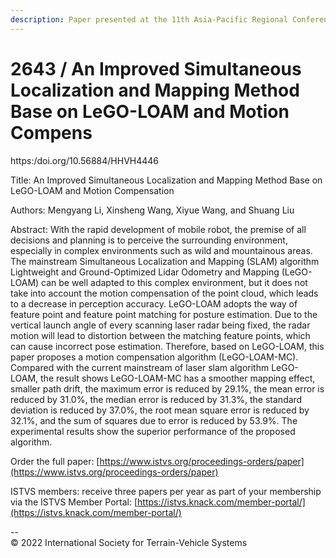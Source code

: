 ```yaml
---
description: Paper presented at the 11th Asia-Pacific Regional Conference of the ISTVS
---
```


# 2643 / An Improved Simultaneous Localization and Mapping Method Base on LeGO-LOAM and Motion Compens

https:/doi.org/10.56884/HHVH4446

Title: An Improved Simultaneous Localization and Mapping Method Base on LeGO-LOAM and Motion Compensation

Authors: Mengyang Li, Xinsheng Wang, Xiyue Wang, and Shuang Liu

Abstract: With the rapid development of mobile robot, the premise of all decisions and planning is to perceive the surrounding environment, especially in complex environments such as wild and mountainous areas. The mainstream Simultaneous Localization and Mapping (SLAM) algorithm Lightweight and Ground-Optimized Lidar Odometry and Mapping (LeGO-LOAM) can be well adapted to this complex environment, but it does not take into account the motion compensation of the point cloud, which leads to a decrease in perception accuracy. LeGO-LOAM adopts the way of feature point and feature point matching for posture estimation. Due to the vertical launch angle of every scanning laser radar being fixed, the radar motion will lead to distortion between the matching feature points, which can cause incorrect pose estimation. Therefore, based on LeGO-LOAM, this paper proposes a motion compensation algorithm (LeGO-LOAM-MC). Compared with the current mainstream of laser slam algorithm LeGO-LOAM, the result shows LeGO-LOAM-MC has a smoother mapping effect, smaller path drift, the maximum error is reduced by 29.1%, the mean error is reduced by 31.0%, the median error is reduced by 31.3%, the standard deviation is reduced by 37.0%, the root mean square error is reduced by 32.1%, and the sum of squares due to error is reduced by 53.9%. The experimental results show the superior performance of the proposed algorithm.



Order the full paper: [https://www.istvs.org/proceedings-orders/paper](https://www.istvs.org/proceedings-orders/paper)

ISTVS members: receive three papers per year as part of your membership via the ISTVS Member Portal: [https://istvs.knack.com/member-portal/](https://istvs.knack.com/member-portal/)



\--\
© 2022 International Society for Terrain-Vehicle Systems
